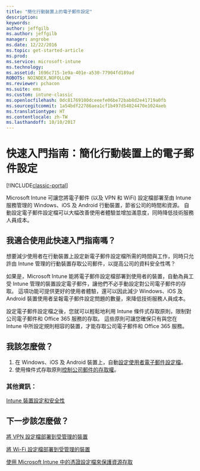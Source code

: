 ```yaml
---
title: "簡化行動裝置上的電子郵件設定"
description: 
keywords: 
author: jeffgilb
ms.author: jeffgilb
manager: angrobe
ms.date: 12/22/2016
ms.topic: get-started-article
ms.prod: 
ms.service: microsoft-intune
ms.technology: 
ms.assetid: 1696c715-1e9a-401e-a530-77904fd189ad
ROBOTS: NOINDEX,NOFOLLOW
ms.reviewer: pchacon
ms.suite: ems
ms.custom: intune-classic
ms.openlocfilehash: 0dc81769100dceeefe06be72bab8d2e41719a0fb
ms.sourcegitcommit: 1a54bdf22786aea1cf1b497d54024470e1024aeb
ms.translationtype: HT
ms.contentlocale: zh-TW
ms.lasthandoff: 10/10/2017
---
```

# <a name="quick-start-guide-simplify-email-configuration-on-mobile-devices"></a>快速入門指南：簡化行動裝置上的電子郵件設定

[!INCLUDE[classic-portal](../includes/classic-portal.md)]

Microsoft Intune 可讓您將電子郵件 (以及 VPN 和 WiFi) 設定檔部署至由 Intune 服務管理的 Windows、iOS 及 Android 行動裝置，節省公司的時間和資源。 自動設定電子郵件設定檔可以大幅改善使用者體驗並增加滿意度，同時降低技術服務人員成本。

## <a name="is-this-quick-start-guide-right-for-me"></a>我適合使用此快速入門指南嗎？
想要減少使用者在行動裝置上設定新電子郵件設定檔所需的時間與工作，同時只允許由 Intune 管理的行動裝置存取公司郵件，以提高公司的資料安全性嗎？

如果是，Microsoft Intune 能將電子郵件設定檔部署到使用者的裝置，自動為員工受 Intune 管理的裝置設定電子郵件，讓他們不必手動設定對公司電子郵件的存取。 這項功能可提供更好的使用者體驗，還可以因此減少 Windows、iOS 及 Android 裝置使用者呈報電子郵件設定問題的數量，來降低技術服務人員成本。

設定電子郵件設定檔之後，您就可以輕鬆地利用 Intune 條件式存取原則，限制對公司電子郵件和 Office 365 服務的存取。 這些原則可讓您確保只有與您在 Intune 中所設定規則相容的裝置，才能存取公司電子郵件和 Office 365 服務。

## <a name="how-do-i-do-it"></a>我該怎麼做？
1.  在 Windows、iOS 及 Android 裝置上，自動[設定使用者電子郵件設定檔](/intune-classic/deploy-use/configure-access-to-corporate-email-using-email-profiles-with-microsoft-intune)。
2.  使用條件式存取原則[控制公司郵件的存取權](/intune-classic/deploy-use/restrict-access-to-email-and-o365-services-with-microsoft-intune)。


### <a name="additional-information"></a>其他資訊：
[Intune 裝置設定和安全性](/intune-classic/deploy-use/manage-settings-and-features-on-your-devices-with-microsoft-intune-policies)

## <a name="what-should-i-do-next"></a>下一步該怎麼做？
[將 VPN 設定檔部署到受管理的裝置](/intune-classic/deploy-use/vpn-connections-in-microsoft-intune)

[將 Wi-Fi 設定檔部署到受管理的裝置](/intune-classic/deploy-use/wi-fi-connections-in-microsoft-intune)

[使用 Microsoft Intune 中的憑證設定檔來保護資源存取](/intune-classic/deploy-use/secure-resource-access-with-certificate-profiles)
